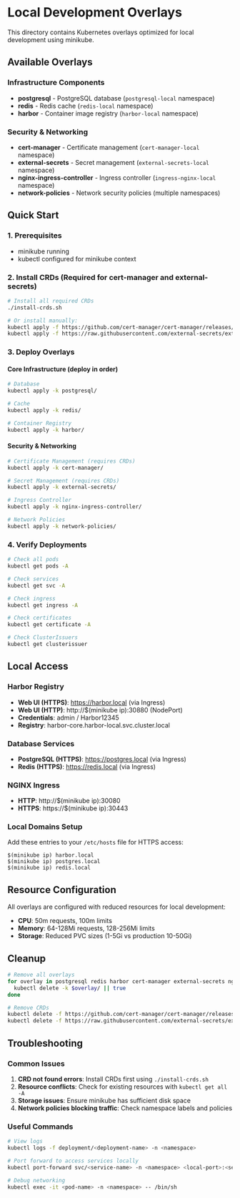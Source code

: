 # Local Development Overlays

This directory contains Kubernetes overlays optimized for local development using minikube.

## Available Overlays

### Infrastructure Components
- **postgresql** - PostgreSQL database (`postgresql-local` namespace)
- **redis** - Redis cache (`redis-local` namespace)
- **harbor** - Container image registry (`harbor-local` namespace)

### Security & Networking
- **cert-manager** - Certificate management (`cert-manager-local` namespace)
- **external-secrets** - Secret management (`external-secrets-local` namespace)
- **nginx-ingress-controller** - Ingress controller (`ingress-nginx-local` namespace)
- **network-policies** - Network security policies (multiple namespaces)

## Quick Start

### 1. Prerequisites
- minikube running
- kubectl configured for minikube context

### 2. Install CRDs (Required for cert-manager and external-secrets)
```bash
# Install all required CRDs
./install-crds.sh

# Or install manually:
kubectl apply -f https://github.com/cert-manager/cert-manager/releases/download/v1.13.1/cert-manager.crds.yaml
kubectl apply -f https://raw.githubusercontent.com/external-secrets/external-secrets/main/deploy/crds/bundle.yaml
```

### 3. Deploy Overlays

#### Core Infrastructure (deploy in order)
```bash
# Database
kubectl apply -k postgresql/

# Cache
kubectl apply -k redis/

# Container Registry
kubectl apply -k harbor/
```

#### Security & Networking
```bash
# Certificate Management (requires CRDs)
kubectl apply -k cert-manager/

# Secret Management (requires CRDs)
kubectl apply -k external-secrets/

# Ingress Controller
kubectl apply -k nginx-ingress-controller/

# Network Policies
kubectl apply -k network-policies/
```

### 4. Verify Deployments
```bash
# Check all pods
kubectl get pods -A

# Check services
kubectl get svc -A

# Check ingress
kubectl get ingress -A

# Check certificates
kubectl get certificate -A

# Check ClusterIssuers
kubectl get clusterissuer
```

## Local Access

### Harbor Registry
- **Web UI (HTTPS)**: https://harbor.local (via Ingress)
- **Web UI (HTTP)**: http://$(minikube ip):30880 (NodePort)
- **Credentials**: admin / Harbor12345
- **Registry**: harbor-core.harbor-local.svc.cluster.local

### Database Services
- **PostgreSQL (HTTPS)**: https://postgres.local (via Ingress)
- **Redis (HTTPS)**: https://redis.local (via Ingress)

### NGINX Ingress
- **HTTP**: http://$(minikube ip):30080
- **HTTPS**: https://$(minikube ip):30443

### Local Domains Setup
Add these entries to your `/etc/hosts` file for HTTPS access:
```
$(minikube ip) harbor.local
$(minikube ip) postgres.local
$(minikube ip) redis.local
```

## Resource Configuration

All overlays are configured with reduced resources for local development:
- **CPU**: 50m requests, 100m limits
- **Memory**: 64-128Mi requests, 128-256Mi limits
- **Storage**: Reduced PVC sizes (1-5Gi vs production 10-50Gi)

## Cleanup

```bash
# Remove all overlays
for overlay in postgresql redis harbor cert-manager external-secrets nginx-ingress-controller network-policies; do
  kubectl delete -k $overlay/ || true
done

# Remove CRDs
kubectl delete -f https://github.com/cert-manager/cert-manager/releases/download/v1.13.1/cert-manager.crds.yaml
kubectl delete -f https://raw.githubusercontent.com/external-secrets/external-secrets/main/deploy/crds/bundle.yaml
```

## Troubleshooting

### Common Issues

1. **CRD not found errors**: Install CRDs first using `./install-crds.sh`
2. **Resource conflicts**: Check for existing resources with `kubectl get all -A`
3. **Storage issues**: Ensure minikube has sufficient disk space
4. **Network policies blocking traffic**: Check namespace labels and policies

### Useful Commands

```bash
# View logs
kubectl logs -f deployment/<deployment-name> -n <namespace>

# Port forward to access services locally
kubectl port-forward svc/<service-name> -n <namespace> <local-port>:<service-port>

# Debug networking
kubectl exec -it <pod-name> -n <namespace> -- /bin/sh
```